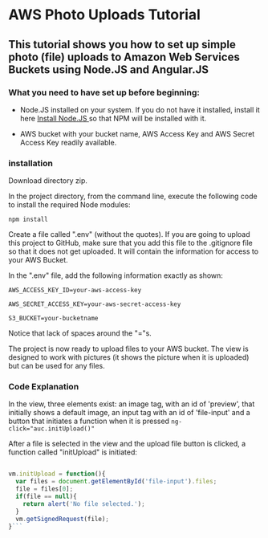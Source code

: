 # AWS Photo Uploads Tutorial

## This tutorial shows you how to set up simple photo (file) uploads to Amazon Web Services Buckets using Node.JS and Angular.JS

### What you need to have set up before beginning:

* Node.JS installed on your system.  If you do not have it installed, install it here [Install Node.JS ](https://nodejs.org/en/ ) so that NPM will be installed with it.

* AWS bucket with your bucket name, AWS Access Key and AWS Secret Access Key readily available.

### installation

Download directory zip.

In the project directory, from the command line, execute the following code to install the required Node modules:

`npm install`

Create a file called ".env" (without the quotes).  If you are going to upload this project to GitHub, make sure that you add this file to the .gitignore file so that it does not get uploaded. It will contain the information for access to your AWS Bucket.

In the ".env" file, add the following information exactly as shown:

`AWS_ACCESS_KEY_ID=your-aws-access-key`

`AWS_SECRET_ACCESS_KEY=your-aws-secret-access-key`

`S3_BUCKET=your-bucketname`

Notice that lack of spaces around the "="s.

The project is now ready to upload files to your AWS bucket.  The view is designed to work with pictures (it shows the picture when it is uploaded) but can be used for any files.

### Code Explanation

In the view, three elements exist: an image tag, with an id of 'preview', that initially shows a default image, an input tag with an id of 'file-input' and a button that initiates a function when it is pressed `ng-click="auc.initUpload()"`

After a file is selected in the view and the upload file button is clicked, a function called "initUpload" is initiated:

```javascript

vm.initUpload = function(){
  var files = document.getElementById('file-input').files;
  file = files[0];
  if(file == null){
    return alert('No file selected.');
  }
  vm.getSignedRequest(file);
}```
